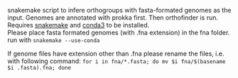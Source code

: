 snakemake script to infere orthogroups with fasta-formated genomes as the input. Genomes are annotated with prokka first. Then orthofinder is run.
Requires [snakemake](https://snakemake.readthedocs.io/en/stable/getting_started/installation.html) and [conda3](https://conda.io/en/latest/) to be installed.\
Please place fasta formated genomes (with .fna extension) in the fna folder.
run with `snakemake --use-conda`

If genome files have extension other than .fna please rename the files, i.e. with following command:
`for i in fna/*.fasta; do mv $i fna/$(basename $i .fasta).fna; done`
